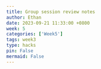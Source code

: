 ```yaml
---
title: Group session review notes
author: Ethan
date: 2023-09-21 11:33:00 +0800
week: 5
categories: ['Week5']
tags: week3
type: hacks
pin: False
mermaid: False
---
```


